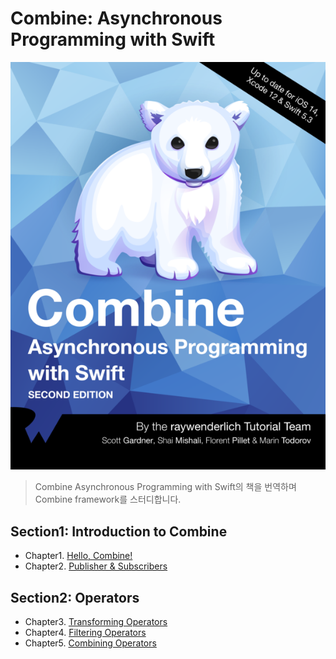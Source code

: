 # Combine: Asynchronous Programming with Swift
<img src="./picture/w594.png"/>

> Combine Asynchronous Programming with Swift의 책을 번역하며 Combine framework를 스터디합니다.

## Section1: Introduction to Combine

- Chapter1. [Hello, Combine!](https://github.com/wjdgo813/Combine_raywenderlich/blob/master/1.Hello_Combine.md)
- Chapter2. [Publisher & Subscribers](https://github.com/wjdgo813/Combine_raywenderlich/blob/master/2.%20Publishers%20%26%20Subscribers.md)

## Section2: Operators

- Chapter3. [Transforming Operators](https://github.com/wjdgo813/Combine_raywenderlich/blob/master/3.%20Transaforming%20Operators.md)
- Chapter4. [Filtering Operators](https://github.com/wjdgo813/Combine_raywenderlich/blob/master/4.%20Filtering%20Operators.md)
- Chapter5. [Combining Operators](https://github.com/wjdgo813/Combine_raywenderlich/blob/master/5.%20Combining%20Operators.md)



